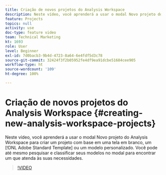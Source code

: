 ```yaml
---
title: Criação de novos projetos do Analysis Workspace
description: Neste vídeo, você aprenderá a usar o modal Novo projeto do Analysis Workspace para criar um projeto com base em uma tela em branco, um modelo padrão da Adobe ou um modelo personalizado. Você pode até mesmo pesquisar e classificar seus modelos no modal para encontrar um que atenda às suas necessidades.
feature: Projects
topics: null
activity: use
doc-type: feature video
team: Technical Marketing
kt: 1693
role: User
level: Beginner
exl-id: 7d0bacb3-9b4d-4723-8a64-6e4fdf5d3c78
source-git-commit: 32424f3f2b05952fe4df9ea91dcbe51684cee905
workflow-type: ht
source-wordcount: '109'
ht-degree: 100%

---
```


# Criação de novos projetos do Analysis Workspace {#creating-new-analysis-workspace-projects}

Neste vídeo, você aprenderá a usar o modal Novo projeto do Analysis Workspace para criar um projeto com base em uma tela em branco, um [!DNL Adobe Standard Template] ou um modelo personalizado. Você pode até mesmo pesquisar e classificar seus modelos no modal para encontrar um que atenda às suas necessidades.

>[!VIDEO](https://video.tv.adobe.com/v/23233/?quality=12)
